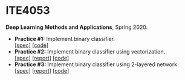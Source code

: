 # ITE4053

**Deep Learning Methods and Applications**, Spring 2020.

- **Practice #1:** Implement binary classifier.  
  [[spec]](practice1/doc/spec.pdf) [[code]](practice1/)
- **Practice #2:** Implement binary classifier using vectorization.  
  [[spec]](practice2/doc/spec.pdf) [[report]](practice2/doc/report.pdf) [[code]](practice2/)
- **Practice #3:** Implement binary classifier using 2-layered network.  
  [[spec]](practice3/doc/spec.pdf) [[report]](practice3/doc/report.pdf) [[code]](practice3/)

